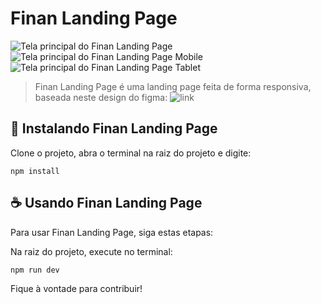 # Finan Landing Page

<img src="./public/images/fina-landing-page.png" alt="Tela principal do Finan Landing Page">
<img src="./public/images/fina-landing-page-mobile.png" alt="Tela principal do Finan Landing Page Mobile">
<img src="./public/images/fina-landing-page-tablet.png" alt="Tela principal do Finan Landing Page Tablet">

> Finan Landing Page é uma landing page feita de forma responsiva, baseada neste design do figma: ![link](https://www.figma.com/community/file/1078789102725117907)

## 🚀 Instalando Finan Landing Page

Clone o projeto, abra o terminal na raiz do projeto e digite:

```
npm install
```

## ☕ Usando Finan Landing Page

Para usar Finan Landing Page, siga estas etapas:

Na raiz do projeto, execute no terminal:

```
npm run dev
```

Fique à vontade para contribuir!

